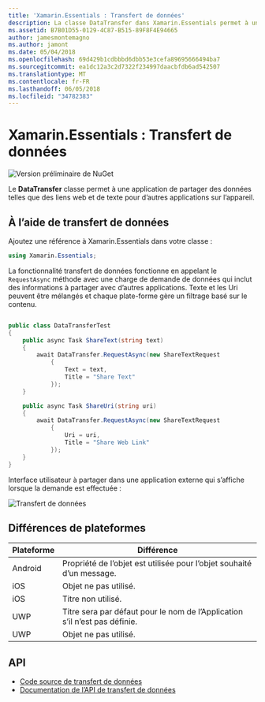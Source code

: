 ```yaml
---
title: 'Xamarin.Essentials : Transfert de données'
description: La classe DataTransfer dans Xamarin.Essentials permet à une application de partager des données telles que des liens web et de texte pour d’autres applications sur l’appareil.
ms.assetid: B7B01D55-0129-4C87-B515-89F8F4E94665
author: jamesmontemagno
ms.author: jamont
ms.date: 05/04/2018
ms.openlocfilehash: 69d429b1cdbbbd6dbb53e3cefa89695666494ba7
ms.sourcegitcommit: ea1dc12a3c2d7322f234997daacbfdb6ad542507
ms.translationtype: MT
ms.contentlocale: fr-FR
ms.lasthandoff: 06/05/2018
ms.locfileid: "34782383"
---
```

# <a name="xamarinessentials-data-transfer"></a>Xamarin.Essentials : Transfert de données

![Version préliminaire de NuGet](~/media/shared/pre-release.png)

Le **DataTransfer** classe permet à une application de partager des données telles que des liens web et de texte pour d’autres applications sur l’appareil.

## <a name="using-data-transfer"></a>À l’aide de transfert de données

Ajoutez une référence à Xamarin.Essentials dans votre classe :

```csharp
using Xamarin.Essentials;
```

La fonctionnalité transfert de données fonctionne en appelant le `RequestAsync` méthode avec une charge de demande de données qui inclut des informations à partager avec d’autres applications. Texte et les Uri peuvent être mélangés et chaque plate-forme gère un filtrage basé sur le contenu.

```csharp

public class DataTransferTest
{
    public async Task ShareText(string text)
    {
        await DataTransfer.RequestAsync(new ShareTextRequest
            {
                Text = text,
                Title = "Share Text"
            });
    }

    public async Task ShareUri(string uri)
    {
        await DataTransfer.RequestAsync(new ShareTextRequest
            {
                Uri = uri,
                Title = "Share Web Link"
            });
    }
}
```

Interface utilisateur à partager dans une application externe qui s’affiche lorsque la demande est effectuée :

![Transfert de données](data-transfer-images/data-transfer.png)

## <a name="platform-differences"></a>Différences de plateformes

| Plateforme | Différence |
| --- | --- |
| Android | Propriété de l’objet est utilisée pour l’objet souhaité d’un message. |
| iOS | Objet ne pas utilisé. |
| iOS | Titre non utilisé. |
| UWP | Titre sera par défaut pour le nom de l’Application s’il n’est pas définie. |
| UWP | Objet ne pas utilisé. |

## <a name="api"></a>API

- [Code source de transfert de données](https://github.com/xamarin/Essentials/tree/master/Xamarin.Essentials/DataTransfer)
- [Documentation de l’API de transfert de données](xref:Xamarin.Essentials.DataTransfer)
